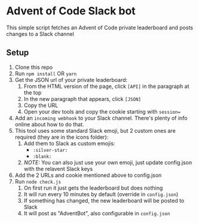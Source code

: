 # Advent of Code Slack bot

This simple script fetches an Advent of Code private leaderboard and posts changes to a Slack channel

## Setup

1. Clone this repo
1. Run `npm install` OR `yarn`
1. Get the JSON url of your private leaderboard:
    1. From the HTML version of the page, click `[API]` in the paragraph at the top
    1. In the new paragraph that appears, click `[JSON]`
    1. Copy the URL
    1. Open your dev tools and copy the cookie starting with `session=`
1. Add an `incoming webhook` to your Slack channel. There's plenty of info online about how to do that.
1. This tool uses some standard Slack emoji, but 2 custom ones are required (they are in the icons folder):
    1. Add them to Slack as custom emojis:
        - `:silver-star:`
        - `:blank:`
    1. _NOTE:_ You can also just use your own emoji, just update config.json with the relavent Slack keys
1. Add the 2 URLs and cookie mentioned above to config.json
1. Run `node check.js`
    1. On first run it just gets the leaderboard but does nothing
    1. It will run every 10 minutes by default (override in `config.json`)
    1. If something has changed, the new leaderboard will be posted to Slack
    1. It will post as "AdventBot", also configurable in `config.json`
